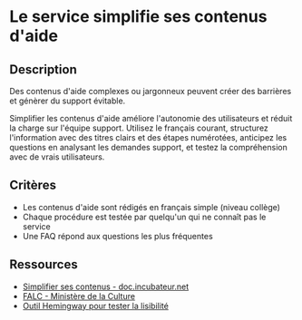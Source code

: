 # Le service simplifie ses contenus d'aide

## Description

Des contenus d'aide complexes ou jargonneux peuvent créer des
barrières et génèrer du support évitable.

Simplifier les contenus d'aide améliore l'autonomie des utilisateurs et
réduit la charge sur l'équipe support. Utilisez le français courant,
structurez l'information avec des titres clairs et des étapes numérotées,
anticipez les questions en analysant les demandes support, et testez la
compréhension avec de vrais utilisateurs.

## Critères

- Les contenus d'aide sont rédigés en français simple (niveau collège)
- Chaque procédure est testée par quelqu'un qui ne connaît pas le service
- Une FAQ répond aux questions les plus fréquentes

## Ressources

- [Simplifier ses contenus - doc.incubateur.net](https://doc.incubateur.net/communaute/gerer-son-produit/les-standards/design/produire-des-contenus/simplifier-ses-contenus)
- [FALC - Ministère de la Culture](https://www.culture.gouv.fr/fr/thematiques/developpement-culturel/culture-et-handicap/facile-a-lire-et-a-comprendre-falc-une-methode-utile)
- [Outil Hemingway pour tester la lisibilité](https://hemingwayapp.com/)
